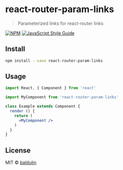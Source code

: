# react-router-param-links

> Parameterized links for react-router links

[![NPM](https://img.shields.io/npm/v/react-router-param-links.svg)](https://www.npmjs.com/package/react-router-param-links) [![JavaScript Style Guide](https://img.shields.io/badge/code_style-standard-brightgreen.svg)](https://standardjs.com)

## Install

```bash
npm install --save react-router-param-links
```

## Usage

```jsx
import React, { Component } from 'react'

import MyComponent from 'react-router-param-links'

class Example extends Component {
  render () {
    return (
      <MyComponent />
    )
  }
}
```

## License

MIT © [baldulin](https://github.com/baldulin)
